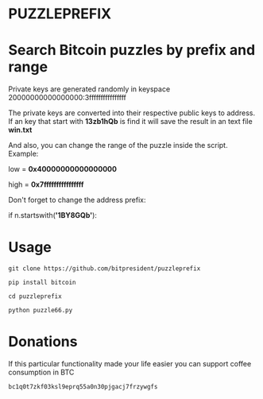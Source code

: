 # PUZZLEPREFIX

# Search Bitcoin puzzles by prefix and range

Private keys are generated randomly in keyspace 20000000000000000:3ffffffffffffffff 

The private keys are converted into their respective public keys to address. If an key that start with **13zb1hQb** is find it will save the result in an text file **win.txt**

And also, you can change the range of the puzzle inside the script. Example:

low  = **0x40000000000000000**

high = **0x7ffffffffffffffff**

Don't forget to change the address prefix:

if n.startswith(**'1BY8GQb'**):

# Usage

```
git clone https://github.com/bitpresident/puzzleprefix
```
```
pip install bitcoin
```
```
cd puzzleprefix
```
```
python puzzle66.py
```

# Donations

If this particular functionality made your life easier you can support coffee consumption in BTC
```
bc1q0t7zkf03ksl9eprq55a0n30pjgacj7frzywgfs
```

